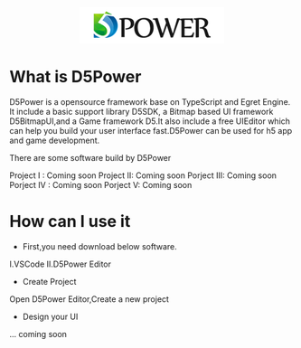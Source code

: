<p align="center">
    <img src="./docs/logo.png"/>
</p>

# What is D5Power

D5Power is a opensource framework base on TypeScript and Egret Engine. It include a basic support library D5SDK, a Bitmap based UI framework D5BitmapUI,and a Game framework D5.It also include a free UIEditor which can help you build your user interface fast.D5Power can be used for h5 app and game development.

There are some software build by D5Power

Project I : Coming soon
Project II: Coming soon
Porject III: Coming soon
Porject IV : Coming soon
Porject V: Coming soon

# How can I use it

- First,you need download below software.

I.VSCode
II.D5Power Editor

- Create Project

Open D5Power Editor,Create a new project 

- Design your UI


... coming soon
